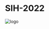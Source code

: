 # SIH-2022
![logo](https://user-images.githubusercontent.com/71749153/191349706-26e5d341-0876-4860-b462-452e92aa88ab.png)
